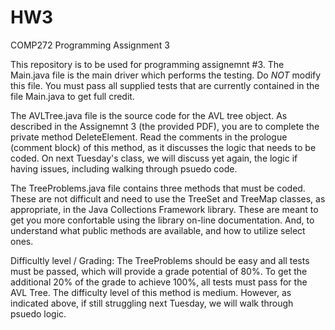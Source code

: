# HW3
COMP272 Programming Assignment 3

This repository is to be used for programming assignemnt #3. The Main.java file is the main driver which performs the testing. Do *NOT* modify this file. You must pass all supplied tests that are currently contained in the file Main.java to get full credit. 

The AVLTree.java file is the source code for the AVL tree object. As described in the Assignemnt 3 (the provided PDF), you are to complete the private method DeleteElement. Read the comments in the prologue (comment block) of this method, as it discusses the logic that needs to be coded. On next Tuesday's class, we will discuss yet again, the logic if having issues, including walking through psuedo code. 

The TreeProblems.java file contains three methods that must be coded. These are not difficult and need to use the TreeSet and TreeMap classes, as appropriate, in the Java Collections Framework library. These are meant to get you more confortable using the library on-line documentation. And, to understand what public methods are available, and how to utilize select ones. 

Difficultly level / Grading: 
The TreeProblems should be easy and all tests must be passed, which will provide a grade potential of 80%. To get the additional 20% of the grade to achieve 100%, all tests must pass for the AVL Tree. The difficulty level of this method is medium. However, as indicated above, if still struggling next Tuesday, we will walk through psuedo logic. 

